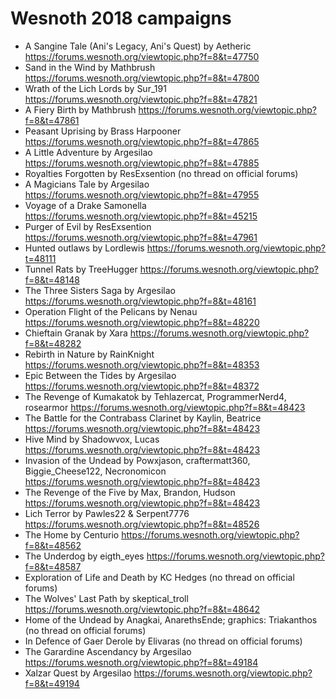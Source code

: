 # Wesnoth 2018 campaigns

- A Sangine Tale (Ani's Legacy, Ani's Quest) by Aetheric https://forums.wesnoth.org/viewtopic.php?f=8&t=47750
- Sand in the Wind by Mathbrush https://forums.wesnoth.org/viewtopic.php?f=8&t=47800
- Wrath of the Lich Lords by Sur_191 https://forums.wesnoth.org/viewtopic.php?f=8&t=47821
- A Fiery Birth by Mathbrush https://forums.wesnoth.org/viewtopic.php?f=8&t=47861
- Peasant Uprising by Brass Harpooner https://forums.wesnoth.org/viewtopic.php?f=8&t=47865
- A Little Adventure by Argesilao https://forums.wesnoth.org/viewtopic.php?f=8&t=47885
- Royalties Forgotten by ResExsention (no thread on official forums)
- A Magicians Tale by Argesilao https://forums.wesnoth.org/viewtopic.php?f=8&t=47955
- Voyage of a Drake Samonella https://forums.wesnoth.org/viewtopic.php?f=8&t=45215
- Purger of Evil by ResExsention https://forums.wesnoth.org/viewtopic.php?f=8&t=47961
- Hunted outlaws by Lordlewis https://forums.wesnoth.org/viewtopic.php?t=48111
- Tunnel Rats by TreeHugger https://forums.wesnoth.org/viewtopic.php?f=8&t=48148
- The Three Sisters Saga by Argesilao https://forums.wesnoth.org/viewtopic.php?f=8&t=48161
- Operation Flight of the Pelicans by Nenau https://forums.wesnoth.org/viewtopic.php?f=8&t=48220
- Chieftain Granak by Xara https://forums.wesnoth.org/viewtopic.php?f=8&t=48282
- Rebirth in Nature by RainKnight https://forums.wesnoth.org/viewtopic.php?f=8&t=48353
- Epic Between the Tides by Argesilao https://forums.wesnoth.org/viewtopic.php?f=8&t=48372
- The Revenge of Kumakatok by Tehlazercat, ProgrammerNerd4, rosearmor https://forums.wesnoth.org/viewtopic.php?f=8&t=48423
- The Battle for the Contrabass Clarinet by Kaylin, Beatrice https://forums.wesnoth.org/viewtopic.php?f=8&t=48423
- Hive Mind by Shadowvox, Lucas https://forums.wesnoth.org/viewtopic.php?f=8&t=48423
- Invasion of the Undead by Powxjason, craftermatt360, Biggie_Cheese122, Necronomicon https://forums.wesnoth.org/viewtopic.php?f=8&t=48423
- The Revenge of the Five by Max, Brandon, Hudson https://forums.wesnoth.org/viewtopic.php?f=8&t=48423
- Lich Terror by Pawles22 & Serpent7776 https://forums.wesnoth.org/viewtopic.php?f=8&t=48526
- The Home by Centurio https://forums.wesnoth.org/viewtopic.php?f=8&t=48562
- The Underdog by eigth_eyes https://forums.wesnoth.org/viewtopic.php?f=8&t=48587
- Exploration of Life and Death by KC Hedges (no thread on official forums)
- The Wolves' Last Path by skeptical_troll https://forums.wesnoth.org/viewtopic.php?f=8&t=48642
- Home of the Undead by Anagkai, AnarethsEnde; graphics: Triakanthos (no thread on official forums)
- In Defence of Gaer Derole by Elivaras (no thread on official forums)
- The Garardine Ascendancy by Argesilao https://forums.wesnoth.org/viewtopic.php?f=8&t=49184
- Xalzar Quest by Argesilao https://forums.wesnoth.org/viewtopic.php?f=8&t=49194
